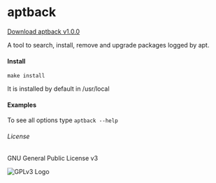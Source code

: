 # aptback

[Download aptback v1.0.0](https://github.com/carles-garcia)

A tool to search, install, remove and upgrade packages logged by apt.


#### Install

`make install`

It is installed by default in /usr/local

#### Examples

To see all options type `aptback --help`


###### License

GNU General Public License v3

![GPLv3 Logo](http://www.gnu.org/graphics/gplv3-127x51.png "GPLv3 Logo")